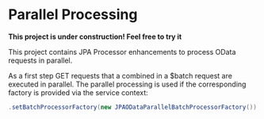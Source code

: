 # Parallel Processing

__This project is under construction! Feel free to try it__

This project contains JPA Processor enhancements to process OData requests in parallel.

As a first step GET requests that a combined in a $batch request are executed in parallel. The parallel processing is used if the corresponding factory is provided via the service context:

```java
.setBatchProcessorFactory(new JPAODataParallelBatchProcessorFactory())
```
